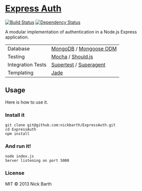 # [Express Auth](http://expressauth.herokuapp.com)

[![Build Status](https://secure.travis-ci.org/nickbarth/ExpressAuth.png?branch=master)](https://travis-ci.org/nickbarth/ExpressAuth)
[![Dependency Status](https://gemnasium.com/nickbarth/ExpressAuth.png)](https://gemnasium.com/nickbarth/ExpressAuth)

A modular implementation of authentication in a Node.js Express application.

<table>
  <tr>
    <td>Database</td>
    <td><a href="http://www.mongodb.org/">MongoDB</a> / <a href="http://mongoosejs.com/">Mongoose ODM</a></td>
  </tr>
  <tr>
    <td>Testing</td>
    <td><a href="http://mochajs.org/">Mocha</a> / <a href="https://github.com/visionmedia/should.js/">Should.js</a></td>
  </tr>
  <tr>
    <td>Integration Tests</td>
    <td><a href="https://github.com/visionmedia/supertest">Supertest</a> / <a href="https://github.com/visionmedia/superagent">Superagent</a></td>
  </tr>
  <tr>
    <td>Templating</td>
    <td><a href="http://jade-lang.com/">Jade</a></td>
  </tr>
</table>

## Usage

Here is how to use it.

### Install it

    git clone git@github.com:nickbarth/ExpressAuth.git
    cd ExpressAuth
    npm install

### And run it!

    node index.js
    Server listening on port 5000

### License

MIT &copy; 2013 Nick Barth
